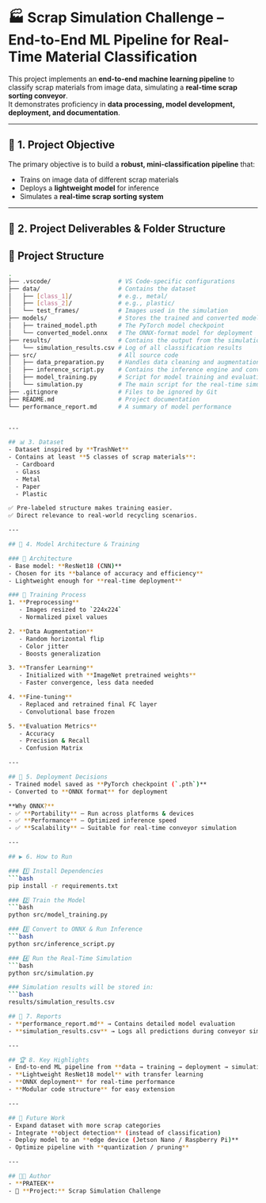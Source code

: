 # 🏭 Scrap Simulation Challenge – End-to-End ML Pipeline for Real-Time Material Classification

This project implements an **end-to-end machine learning pipeline** to classify scrap materials from image data, simulating a **real-time scrap sorting conveyor**.  
It demonstrates proficiency in **data processing, model development, deployment, and documentation**.

---

## 📌 1. Project Objective
The primary objective is to build a **robust, mini-classification pipeline** that:
- Trains on image data of different scrap materials  
- Deploys a **lightweight model** for inference  
- Simulates a **real-time scrap sorting system**  

---

## 📂 2. Project Deliverables & Folder Structure
## 📂 Project Structure

```bash
.
├── .vscode/                   # VS Code-specific configurations
├── data/                      # Contains the dataset
│   ├── [class_1]/             # e.g., metal/
│   ├── [class_2]/             # e.g., plastic/
│   └── test_frames/           # Images used in the simulation
├── models/                    # Stores the trained and converted models
│   ├── trained_model.pth      # The PyTorch model checkpoint
│   └── converted_model.onnx   # The ONNX-format model for deployment
├── results/                   # Contains the output from the simulation
│   └── simulation_results.csv # Log of all classification results
├── src/                       # All source code
│   ├── data_preparation.py    # Handles data cleaning and augmentation
│   ├── inference_script.py    # Contains the inference engine and conversion logic
│   ├── model_training.py      # Script for model training and evaluation
│   └── simulation.py          # The main script for the real-time simulation
├── .gitignore                 # Files to be ignored by Git
├── README.md                  # Project documentation
└── performance_report.md      # A summary of model performance


---

## 📊 3. Dataset
- Dataset inspired by **TrashNet**  
- Contains at least **5 classes of scrap materials**:  
  - Cardboard  
  - Glass  
  - Metal  
  - Paper  
  - Plastic  

✅ Pre-labeled structure makes training easier.  
✅ Direct relevance to real-world recycling scenarios.  

---

## 🧠 4. Model Architecture & Training

### 🔹 Architecture
- Base model: **ResNet18 (CNN)**
- Chosen for its **balance of accuracy and efficiency**
- Lightweight enough for **real-time deployment**

### 🔹 Training Process
1. **Preprocessing**  
   - Images resized to `224x224`  
   - Normalized pixel values  

2. **Data Augmentation**  
   - Random horizontal flip  
   - Color jitter  
   - Boosts generalization  

3. **Transfer Learning**  
   - Initialized with **ImageNet pretrained weights**  
   - Faster convergence, less data needed  

4. **Fine-tuning**  
   - Replaced and retrained final FC layer  
   - Convolutional base frozen  

5. **Evaluation Metrics**  
   - Accuracy  
   - Precision & Recall  
   - Confusion Matrix  

---

## 🚀 5. Deployment Decisions
- Trained model saved as **PyTorch checkpoint (`.pth`)**
- Converted to **ONNX format** for deployment  

**Why ONNX?**
- ✅ **Portability** – Run across platforms & devices  
- ✅ **Performance** – Optimized inference speed  
- ✅ **Scalability** – Suitable for real-time conveyor simulation  

---

## ▶️ 6. How to Run

### 1️⃣ Install Dependencies
```bash
pip install -r requirements.txt

### 2️⃣ Train the Model
```bash
python src/model_training.py

### 3️⃣ Convert to ONNX & Run Inference
```bash
python src/inference_script.py

### 4️⃣ Run the Real-Time Simulation
```bash
python src/simulation.py

### Simulation results will be stored in:
```bash
results/simulation_results.csv

## 📑 7. Reports
- **performance_report.md** → Contains detailed model evaluation  
- **simulation_results.csv** → Logs all predictions during conveyor simulation  

---

## 🏆 8. Key Highlights
- End-to-end ML pipeline from **data → training → deployment → simulation**  
- **Lightweight ResNet18 model** with transfer learning  
- **ONNX deployment** for real-time performance  
- **Modular code structure** for easy extension  

---

## 🔮 Future Work
- Expand dataset with more scrap categories  
- Integrate **object detection** (instead of classification)  
- Deploy model to an **edge device (Jetson Nano / Raspberry Pi)**  
- Optimize pipeline with **quantization / pruning**  

---

## 👨‍💻 Author
- **PRATEEK**  
- 📅 **Project:** Scrap Simulation Challenge  
